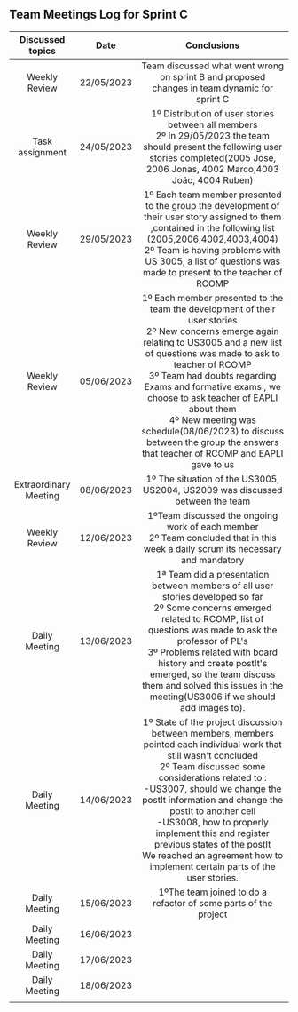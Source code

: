 ## Team Meetings Log for  Sprint C

|   Discussed topics    |    Date    |                                                                                                                                                                                                                  Conclusions                                                                                                                                                                                                                  |
|:---------------------:|:----------:|:---------------------------------------------------------------------------------------------------------------------------------------------------------------------------------------------------------------------------------------------------------------------------------------------------------------------------------------------------------------------------------------------------------------------------------------------:|
|     Weekly Review     | 22/05/2023 |                                                                                                                                                                         Team discussed what went wrong on sprint B and proposed changes in team dynamic for sprint C                                                                                                                                                                          |
|    Task assignment    | 24/05/2023 |                                                                                                                       1º Distribution of user stories between all members <br/> 2º In 29/05/2023 the team should present the following user stories completed(2005 Jose, 2006 Jonas, 4002 Marco,4003 João, 4004 Ruben)                                                                                                                        |
|     Weekly Review     | 29/05/2023 |                                                                                  1º Each team member presented to the group the development of their user story assigned to them ,contained in the following list (2005,2006,4002,4003,4004) <br/> 2º Team is having problems with US 3005, a list of questions was made to present to the teacher of RCOMP                                                                                   |
|     Weekly Review     | 05/06/2023 |   1º Each member presented to the team the development of their user stories<br/>2º New concerns emerge again relating to US3005 and a new list of questions was made to ask to teacher of RCOMP<br/>3º Team had doubts regarding Exams and formative exams , we choose to ask teacher of EAPLI about them<br/>4º New meeting was schedule(08/06/2023) to discuss between the group the answers that teacher of RCOMP and EAPLI gave to us    |
| Extraordinary Meeting | 08/06/2023 |                                                                                                                                                                                 1º The situation of the US3005, US2004, US2009 was discussed between the team                                                                                                                                                                                 |
|     Weekly Review     | 12/06/2023 |                                                                                                                                                     1ºTeam discussed the ongoing work of each member <br/> 2º Team concluded that in this week a daily scrum its necessary and mandatory                                                                                                                                                      |
|     Daily Meeting     | 13/06/2023 |                                      1ª Team did a presentation between members of all user stories developed so far<br/> 2º Some concerns emerged related to RCOMP, list of questions was made to ask the professor of PL's<br/> 3º Problems related with board history and create postIt's emerged, so the team discuss them and solved this issues in the meeting(US3006 if we should add images to).                                      |
|     Daily Meeting     | 14/06/2023 | 1º State of the project discussion between members, members pointed each individual work that still wasn't concluded<br/>2º Team discussed some considerations related to :<br/>-US3007, should we change the postIt information and change the postIt to another cell<br/>-US3008, how to properly implement this and register previous states of the postIt<br/>We reached an agreement how to implement certain parts of the user stories. |
|     Daily Meeting     | 15/06/2023 |                                                                                                                                                                                        1ºThe team joined to do a refactor of some parts of the project                                                                                                                                                                                        |
|     Daily Meeting     | 16/06/2023 |                                                                                                                                                                                                                                                                                                                                                                                                                                               |
|     Daily Meeting     | 17/06/2023 |                                                                                                                                                                                                                                                                                                                                                                                                                                               |
|     Daily Meeting     | 18/06/2023 |                                                                                                                                                                                                                                                                                                                                                                                                                                               |
|                       |            |                                                                                                                                                                                                                                                                                                                                                                                                                                               |

